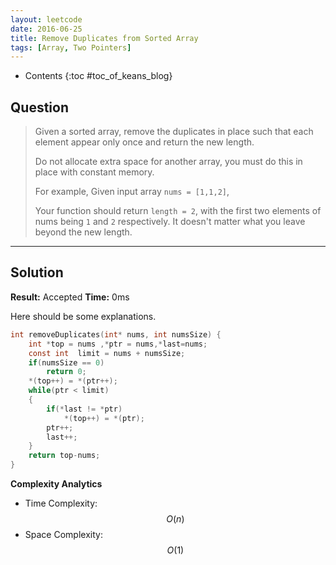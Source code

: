```yaml
---
layout: leetcode
date: 2016-06-25
title: Remove Duplicates from Sorted Array
tags: [Array, Two Pointers]
---
```


* Contents
{:toc #toc_of_keans_blog}

## Question

> Given a sorted array, remove the duplicates in place such that each element appear only once and return the new length.
>
>Do not allocate extra space for another array, you must do this in place with constant memory.
>
>For example,
>Given input array `nums = [1,1,2]`,
>
> Your function should return `length = 2`, with the first two elements of nums being `1` and `2` respectively. It doesn't matter what you leave beyond the new length.
>     

***

## Solution

**Result:** Accepted **Time:** 0ms

Here should be some explanations.

```c
int removeDuplicates(int* nums, int numsSize) {
    int *top = nums ,*ptr = nums,*last=nums;
    const int  limit = nums + numsSize;
    if(numsSize == 0)
        return 0;
    *(top++) = *(ptr++);
    while(ptr < limit)
    {
        if(*last != *ptr)
            *(top++) = *(ptr);
        ptr++;
        last++;
    }
    return top-nums;
}
```

**Complexity Analytics**

- Time Complexity: $$O(n)$$
- Space Complexity: $$O(1)$$
